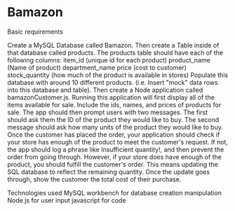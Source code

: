 # Bamazon

Basic requirements

Create a MySQL Database called Bamazon.
Then create a Table inside of that database called products.
The products table should have each of the following columns:
item_id (unique id for each product)
product_name (Name of product)
department_name
price (cost to customer)
stock_quantity (how much of the product is available in stores)
Populate this database with around 10 different products. (i.e. Insert "mock" data rows into this database and table).
Then create a Node application called bamazonCustomer.js. Running this application will first display all of the items available for sale. Include the ids, names, and prices of products for sale.
The app should then prompt users with two messages.
The first should ask them the ID of the product they would like to buy.
The second message should ask how many units of the product they would like to buy.
Once the customer has placed the order, your application should check if your store has enough of the product to meet the customer's request.
If not, the app should log a phrase like Insufficient quantity!, and then prevent the order from going through.
However, if your store does have enough of the product, you should fulfill the customer's order.
This means updating the SQL database to reflect the remaining quantity.
Once the update goes through, show the customer the total cost of their purchase.

Technologies used
MySQL workbench for database creation manipulation
Node.js for user input
javascript for code

